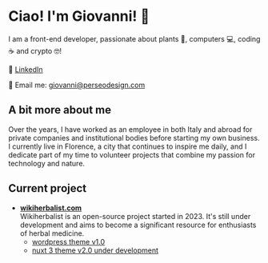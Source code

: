 # Ciao! I'm Giovanni! 👋

I am a front-end developer, passionate about plants 🌱, computers 💻, coding ☕ and crypto 🤓!

🔗 [LinkedIn](https://www.linkedin.com/in/giovannimanetti/)

📧 Email me: [giovanni@perseodesign.com](mailto:giovanni@perseodesign.com)

## A bit more about me

Over the years, I have worked as an employee in both Italy and abroad for private companies and institutional bodies before starting my own business. I currently live in Florence, a city that continues to inspire me daily, and I dedicate part of my time to volunteer projects that combine my passion for technology and nature.

## Current project

- **[wikiherbalist.com](https://wikiherbalist.com)**  
  Wikiherbalist is an open-source project started in 2023. It's still under development and aims to become a significant resource for enthusiasts of herbal medicine.  
  - [wordpress theme v1.0](https://github.com/giovannimanetti11/perseowiki)
  - [nuxt 3 theme v2.0 under development](https://github.com/giovannimanetti11/PerseoNXT)

